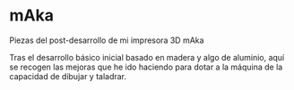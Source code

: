 # mAka
Piezas del post-desarrollo de mi impresora 3D mAka

Tras el desarrollo básico inicial basado en madera y algo de aluminio, aquí se recogen las mejoras que he ido haciendo para dotar a la máquina de la capacidad de dibujar y taladrar.
